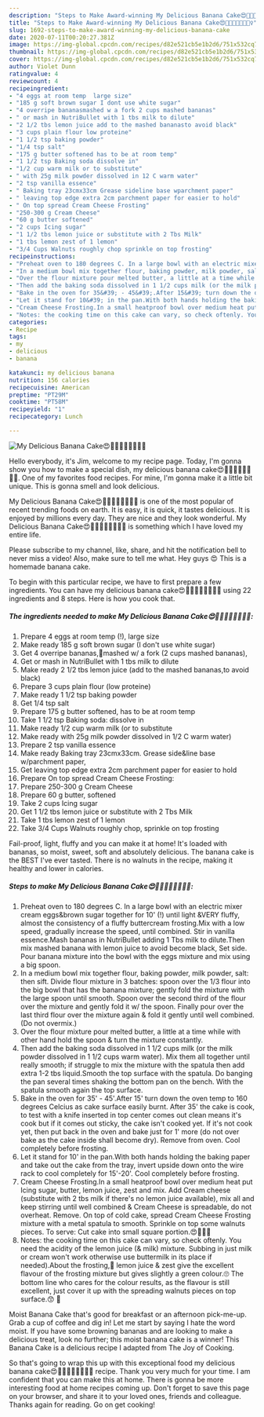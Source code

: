 ```yaml
---
description: "Steps to Make Award-winning My Delicious Banana Cake😍🍌🍌🍌🍌🎂🎉🤹‍♀️"
title: "Steps to Make Award-winning My Delicious Banana Cake😍🍌🍌🍌🍌🎂🎉🤹‍♀️"
slug: 1692-steps-to-make-award-winning-my-delicious-banana-cake
date: 2020-07-11T00:20:27.381Z
image: https://img-global.cpcdn.com/recipes/d82e521cb5e1b2d6/751x532cq70/my-delicious-banana-cake😍🍌🍌🍌🍌🎂🎉🤹♀️-recipe-main-photo.jpg
thumbnail: https://img-global.cpcdn.com/recipes/d82e521cb5e1b2d6/751x532cq70/my-delicious-banana-cake😍🍌🍌🍌🍌🎂🎉🤹♀️-recipe-main-photo.jpg
cover: https://img-global.cpcdn.com/recipes/d82e521cb5e1b2d6/751x532cq70/my-delicious-banana-cake😍🍌🍌🍌🍌🎂🎉🤹♀️-recipe-main-photo.jpg
author: Violet Dunn
ratingvalue: 4
reviewcount: 4
recipeingredient:
- "4 eggs at room temp  large size"
- "185 g soft brown sugar I dont use white sugar"
- "4 overripe bananasmashed w a fork 2 cups mashed bananas"
- " or mash in NutriBullet with 1 tbs milk to dilute"
- "2 1/2 tbs lemon juice add to the mashed bananasto avoid black"
- "3 cups plain flour low proteine"
- "1 1/2 tsp baking powder"
- "1/4 tsp salt"
- "175 g butter softened has to be at room temp"
- "1 1/2 tsp Baking soda dissolve in"
- "1/2 cup warm milk or to substitute"
- " with 25g milk powder dissolved in 12 C warm water"
- "2 tsp vanilla essence"
- " Baking tray 23cmx33cm Grease sideline base wparchment paper"
- " leaving top edge extra 2cm parchment paper for easier to hold"
- " On top spread Cream Cheese Frosting"
- "250-300 g Cream Cheese"
- "60 g butter softened"
- "2 cups Icing sugar"
- "1 1/2 tbs lemon juice or substitute with 2 Tbs Milk"
- "1 tbs lemon zest of 1 lemon"
- "3/4 Cups Walnuts roughly chop sprinkle on top frosting"
recipeinstructions:
- "Preheat oven to 180 degrees C. In a large bowl with an electric mixer cream eggs&amp;brown sugar together for 10&#39; (!) until light &amp;VERY fluffy, almost the consistency of a fluffy buttercream frosting.Mix with a low speed, gradually increase the speed, until combined. Stir in vanilla essence.Mash bananas in NutriBullet adding 1 Tbs milk to dilute.Then mix mashed banana with lemon juice to avoid become black, Set side. Pour banana mixture into the bowl with the eggs mixture and mix using a big spoon."
- "In a medium bowl mix together flour, baking powder, milk powder, salt: then sift. Divide flour mixture in 3 batches: spoon over the 1/3 flour into the big bowl that has the banana mixture; gently fold the mixture with the large spoon until smooth. Spoon over the second third of the flour over the mixture and gently fold it w/ the spoon. Finally pour over the last third flour over the mixture again &amp; fold it gently until well combined.(Do not overmix.)"
- "Over the flour mixture pour melted butter, a little at a time while with other hand hold the spoon &amp; turn the mixture constantly."
- "Then add the baking soda dissolved in 1 1/2 cups milk (or the milk powder dissolved in 1 1/2 cups warm water). Mix them all together until really smooth; if struggle to mix the mixture with the spatula then add extra 1-2 tbs liquid.Smooth the top surface with the spatula. Do banging the pan several times shaking the bottom pan on the bench. With the spatula smooth again the top surface."
- "Bake in the oven for 35&#39; - 45&#39;.After 15&#39; turn down the oven temp to 160 degrees Celcius as cake surface easily burnt. After 35&#39; the cake is cook, to test with a knife inserted in top center comes out clean means it&#39;s cook but if it comes out sticky, the cake isn&#39;t cooked yet. If it&#39;s not cook yet, then put back in the oven and bake just for 1&#39; more (do not over bake as the cake inside shall become dry). Remove from oven. Cool completely before frosting."
- "Let it stand for 10&#39; in the pan.With both hands holding the baking paper and take out the cake from the tray, invert upside down onto the wire rack to cool completely for 15&#39;-20&#39;. Cool completely before frosting."
- "Cream Cheese Frosting.In a small heatproof bowl over medium heat put Icing sugar, butter, lemon juice, zest and mix. Add Cream cheese (substitute with 2 tbs milk if there&#39;s no lemon juice available), mix all and keep stirring until well combined &amp; Cream Cheese is spreadable, do not overheat. Remove. On top of cold cake, spread Cream Cheese Frosting mixture with a metal spatula to smooth. Sprinkle on top some walnuts pieces. To serve: Cut cake into small square portion.😍🍌🍌🍌"
- "Notes: the cooking time on this cake can vary, so check oftenly. You need the acidity of the lemon juice (&amp; milk) mixture. Subbing in just milk or cream won&#39;t work otherwise use buttermilk in its place if needed).About the frosting,🍋 lemon juice &amp; zest give the excellent flavour of the frosting mixture but gives slightly a green colour.🙄 The bottom line who cares for the colour results, as the flavour is still excellent, just cover it up with the spreading walnuts pieces on top surface.😙 🍌"
categories:
- Recipe
tags:
- my
- delicious
- banana

katakunci: my delicious banana 
nutrition: 156 calories
recipecuisine: American
preptime: "PT29M"
cooktime: "PT58M"
recipeyield: "1"
recipecategory: Lunch

---
```



![My Delicious Banana Cake😍🍌🍌🍌🍌🎂🎉🤹‍♀️](https://img-global.cpcdn.com/recipes/d82e521cb5e1b2d6/751x532cq70/my-delicious-banana-cake😍🍌🍌🍌🍌🎂🎉🤹♀️-recipe-main-photo.jpg)

Hello everybody, it's Jim, welcome to my recipe page. Today, I'm gonna show you how to make a special dish, my delicious banana cake😍🍌🍌🍌🍌🎂🎉🤹‍♀️. One of my favorites food recipes. For mine, I'm gonna make it a little bit unique. This is gonna smell and look delicious.

My Delicious Banana Cake😍🍌🍌🍌🍌🎂🎉🤹‍♀️ is one of the most popular of recent trending foods on earth. It is easy, it is quick, it tastes delicious. It is enjoyed by millions every day. They are nice and they look wonderful. My Delicious Banana Cake😍🍌🍌🍌🍌🎂🎉🤹‍♀️ is something which I have loved my entire life.

Please subscribe to my channel, like, share, and hit the notification bell to never miss a video! Also, make sure to tell me what. Hey guys 😍 This is a homemade banana cake.


To begin with this particular recipe, we have to first prepare a few ingredients. You can have my delicious banana cake😍🍌🍌🍌🍌🎂🎉🤹‍♀️ using 22 ingredients and 8 steps. Here is how you cook that.

<!--inarticleads1-->

##### The ingredients needed to make My Delicious Banana Cake😍🍌🍌🍌🍌🎂🎉🤹‍♀️:

1. Prepare 4 eggs at room temp (!), large size
1. Make ready 185 g soft brown sugar (I don&#39;t use white sugar)
1. Get 4 overripe bananas,🍌mashed w/ a fork (2 cups mashed bananas),
1. Get  or mash in NutriBullet with 1 tbs milk to dilute
1. Make ready 2 1/2 tbs lemon juice (add to the mashed bananas,to avoid black)
1. Prepare 3 cups plain flour (low proteine)
1. Make ready 1 1/2 tsp baking powder
1. Get 1/4 tsp salt
1. Prepare 175 g butter softened, has to be at room temp
1. Take 1 1/2 tsp Baking soda: dissolve in
1. Make ready 1/2 cup warm milk (or to substitute
1. Make ready  with 25g milk powder dissolved in 1/2 C warm water)
1. Prepare 2 tsp vanilla essence
1. Make ready  Baking tray 23cmx33cm. Grease side&amp;line base w/parchment paper,
1. Get  leaving top edge extra 2cm parchment paper for easier to hold
1. Prepare  On top spread Cream Cheese Frosting:
1. Prepare 250-300 g Cream Cheese
1. Prepare 60 g butter, softened
1. Take 2 cups Icing sugar
1. Get 1 1/2 tbs lemon juice or substitute with 2 Tbs Milk
1. Take 1 tbs lemon zest of 1 lemon
1. Take 3/4 Cups Walnuts roughly chop, sprinkle on top frosting


Fail-proof, light, fluffy and you can make it at home! It&#39;s loaded with bananas, so moist, sweet, soft and absolutely delicious. The banana cake is the BEST I&#39;ve ever tasted. There is no walnuts in the recipe, making it healthy and lower in calories. 

<!--inarticleads2-->

##### Steps to make My Delicious Banana Cake😍🍌🍌🍌🍌🎂🎉🤹‍♀️:

1. Preheat oven to 180 degrees C. In a large bowl with an electric mixer cream eggs&amp;brown sugar together for 10&#39; (!) until light &amp;VERY fluffy, almost the consistency of a fluffy buttercream frosting.Mix with a low speed, gradually increase the speed, until combined. Stir in vanilla essence.Mash bananas in NutriBullet adding 1 Tbs milk to dilute.Then mix mashed banana with lemon juice to avoid become black, Set side. Pour banana mixture into the bowl with the eggs mixture and mix using a big spoon.
1. In a medium bowl mix together flour, baking powder, milk powder, salt: then sift. Divide flour mixture in 3 batches: spoon over the 1/3 flour into the big bowl that has the banana mixture; gently fold the mixture with the large spoon until smooth. Spoon over the second third of the flour over the mixture and gently fold it w/ the spoon. Finally pour over the last third flour over the mixture again &amp; fold it gently until well combined.(Do not overmix.)
1. Over the flour mixture pour melted butter, a little at a time while with other hand hold the spoon &amp; turn the mixture constantly.
1. Then add the baking soda dissolved in 1 1/2 cups milk (or the milk powder dissolved in 1 1/2 cups warm water). Mix them all together until really smooth; if struggle to mix the mixture with the spatula then add extra 1-2 tbs liquid.Smooth the top surface with the spatula. Do banging the pan several times shaking the bottom pan on the bench. With the spatula smooth again the top surface.
1. Bake in the oven for 35&#39; - 45&#39;.After 15&#39; turn down the oven temp to 160 degrees Celcius as cake surface easily burnt. After 35&#39; the cake is cook, to test with a knife inserted in top center comes out clean means it&#39;s cook but if it comes out sticky, the cake isn&#39;t cooked yet. If it&#39;s not cook yet, then put back in the oven and bake just for 1&#39; more (do not over bake as the cake inside shall become dry). Remove from oven. Cool completely before frosting.
1. Let it stand for 10&#39; in the pan.With both hands holding the baking paper and take out the cake from the tray, invert upside down onto the wire rack to cool completely for 15&#39;-20&#39;. Cool completely before frosting.
1. Cream Cheese Frosting.In a small heatproof bowl over medium heat put Icing sugar, butter, lemon juice, zest and mix. Add Cream cheese (substitute with 2 tbs milk if there&#39;s no lemon juice available), mix all and keep stirring until well combined &amp; Cream Cheese is spreadable, do not overheat. Remove. On top of cold cake, spread Cream Cheese Frosting mixture with a metal spatula to smooth. Sprinkle on top some walnuts pieces. To serve: Cut cake into small square portion.😍🍌🍌🍌
1. Notes: the cooking time on this cake can vary, so check oftenly. You need the acidity of the lemon juice (&amp; milk) mixture. Subbing in just milk or cream won&#39;t work otherwise use buttermilk in its place if needed).About the frosting,🍋 lemon juice &amp; zest give the excellent flavour of the frosting mixture but gives slightly a green colour.🙄 The bottom line who cares for the colour results, as the flavour is still excellent, just cover it up with the spreading walnuts pieces on top surface.😙 🍌


Moist Banana Cake that&#39;s good for breakfast or an afternoon pick-me-up. Grab a cup of coffee and dig in! Let me start by saying I hate the word moist. If you have some browning bananas and are looking to make a delicious treat, look no further; this moist banana cake is a winner! This Banana Cake is a delicious recipe I adapted from The Joy of Cooking. 

So that's going to wrap this up with this exceptional food my delicious banana cake😍🍌🍌🍌🍌🎂🎉🤹‍♀️ recipe. Thank you very much for your time. I am confident that you can make this at home. There is gonna be more interesting food at home recipes coming up. Don't forget to save this page on your browser, and share it to your loved ones, friends and colleague. Thanks again for reading. Go on get cooking!
